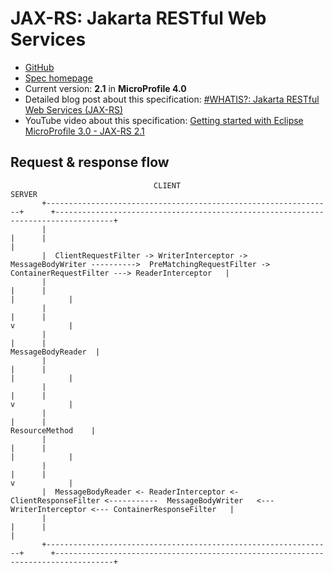 # JAX-RS: Jakarta RESTful Web Services

* [GitHub](https://github.com/eclipse-ee4j/jaxrs-api)
* [Spec homepage](https://projects.eclipse.org/projects/ee4j.jaxrs)
* Current version: **2.1** in **MicroProfile 4.0**
* Detailed blog post about this specification: [#WHATIS?: Jakarta RESTful Web Services (JAX-RS)](https://rieckpil.de/whatis-jakarta-restful-web-services-jax-rs/)
* YouTube video about this specification: [Getting started with Eclipse MicroProfile 3.0 - JAX-RS 2.1](https://youtu.be/-TmKXm0k7UI)

## Request & response flow

```
                                CLIENT                                                                              SERVER
       +----------------------------------------------------------------+      +-----------------------------------------------------------------------------------+
       |                                                                |      |                                                                                   |
       |  ClientRequestFilter -> WriterInterceptor ->  MessageBodyWriter ---------->  PreMatchingRequestFilter ->  ContainerRequestFilter ---> ReaderInterceptor   |
       |                                                                |      |                                                                      |            |
       |                                                                |      |                                                                      v            |
       |                                                                |      |                                                                MessageBodyReader  |
       |                                                                |      |                                                                      |            |
       |                                                                |      |                                                                      v            |
       |                                                                |      |                                                                 ResourceMethod    |
       |                                                                |      |                                                                      |            |
       |                                                                |      |                                                                      v            |
       |  MessageBodyReader <- ReaderInterceptor <- ClientResponseFilter <-----------  MessageBodyWriter   <---   WriterInterceptor <--- ContainerResponseFilter   |
       |                                                                |      |                                                                                   |
       +----------------------------------------------------------------+      +-----------------------------------------------------------------------------------+
```
